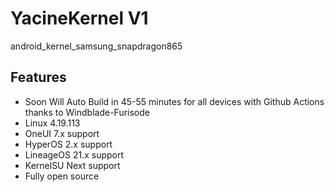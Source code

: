 # YacineKernel V1
android_kernel_samsung_snapdragon865

## Features
- Soon Will Auto Build in 45-55 minutes for all devices with Github Actions thanks to Windblade-Furisode
- Linux 4.19.113
- OneUI 7.x support
- HyperOS 2.x support
- LineageOS 21.x support
- KernelSU Next support
- Fully open source

